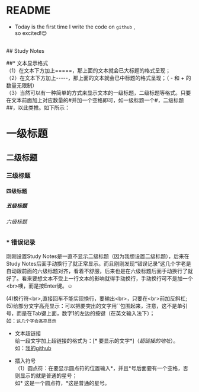 # README <br>
* Today is the first time I write the code on `github` ,<br>
so excited!:blush:
<br>
## Study Notes <br>

##* 文本显示格式<br>
（1）在文本下方加上=====，那上面的文本就会已大标题的格式呈现；<br>
（2）在文本下方加上-----，那上面的文本就会已中标题的格式呈现；（ - 和 + 的数量无限制）<br>
（3）当然可以有一种简单的方式来显示文本的一级标题，二级标题等格式。只要在文本前面加上对应数量的#并加一个空格即可，如一级标题一个#，二级标题##，以此类推。如下所示：<br>
# 一级标题 <br>
## 二级标题<br>
### 三级标题<br>
#### 四级标题<br>
##### 五级标题<br>
###### 六级标题<br>

### * 错误记录<br>
刚刚设置Study Notes是一直不显示二级标题（因为我想设置二级标题），后来在Study Notes后面手动换行了就正常显示。而且刚刚发现“错误记录”这几个字老是自动跟前面的六级标题对齐，看着不舒服，后来也是在六级标题后面手动换行了就好了。看来要想文本不受上一行文本的影响就得手动换行，手动换行可不是加一个\<br>噢，而是按Enter键。:relaxed:

(4)换行符\<br>,直接回车不能实现换行，要输出\<br>，只要在\<br>前加反斜杠\;<br>
(5)给部分文字高亮显示：可以把要突出的文字用\`\`包围起来，注意，这不是单引号，而是在Tab键上面，数字1的左边的按键（在英文输入法下）；<br>
  如：`这几个字会高亮显示`<br>

* 文本超链接<br>
给一段文字加上超链接的格式为：[* 要显示的文字*]（*超链接的地址*）。<br>
  如：[我的github](https://github.com/Anne-China/)<br>
  
* 插入符号<br>
（1）圆点符：在要显示圆点符的位置输入\*，并且\*号后面要有一个空格，否则显示的就是普通的星号；<br>
  如* 这是一个圆点符，*这是普通的星号。
  
